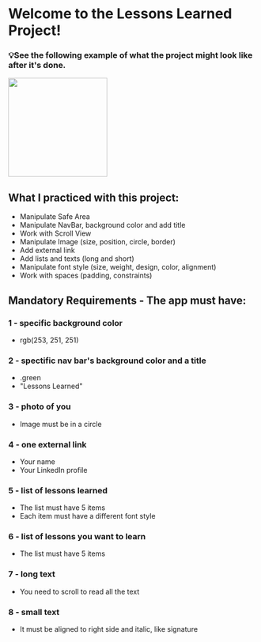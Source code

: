 # Welcome to the Lessons Learned Project!

### 💡See the following example of what the project might look like after it's done. 

<img src="./simulation.gif" width="200">

## What I practiced with this project:

- Manipulate Safe Area
- Manipulate NavBar, background color and add title
- Work with Scroll View
- Manipulate Image (size, position, circle, border)
- Add external link
- Add lists and texts (long and short)
- Manipulate font style (size, weight, design, color, alignment)
- Work with spaces (padding, constraints)

## Mandatory Requirements - The app must have:

### 1 - specific background color

- rgb(253, 251, 251)

### 2 - spectific nav bar's background color and a title

- .green
- "Lessons Learned"

### 3 - photo of you

- Image must be in a circle

### 4 - one external link

- Your name
- Your LinkedIn profile

### 5 - list of lessons learned

- The list must have 5 items
- Each item must have a different font style

### 6 - list of lessons you want to learn

- The list must have 5 items

### 7 - long text

- You need to scroll to read all the text

### 8 - small text

- It must be aligned to right side and italic, like signature
